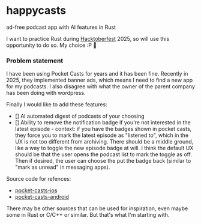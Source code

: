 # happycasts
ad-free podcast app with AI features in Rust

I want to practice Rust during [Hacktoberfest](https://hacktoberfest.com/) 2025, so will use this opportunity to do so. My choice :P 🦀

### Problem statement

I have been using Pocket Casts for years and it has been fine. Recently in 2025, they implemented banner ads, which means
I need to find a new app for my podcasts. I also disagree with what the owner of the parent company has been doing with
wordpress. 

Finally I would like to add these features:

- [] AI automated digest of podcasts of your choosing
- [] Ability to remove the notification badge if you're not interested in the latest episode
      - context: if you have the badges shown in pocket casts, they force you to mark the latest episode as "listened to",
        which in the UX is not too different from archiving. There should be a middle ground, like a way to toggle the new
        episode badge at will. I think the default UX should be that the user opens the podcast list to mark the toggle as
        off. Then if desired, the user can choose the put the badge back (similar to "mark as unread" in messaging apps).
     
Source code for refences:

- [pocket-casts-ios](https://github.com/Automattic/pocket-casts-ios)
- [pocket-casts-android]([https://github.com/Automattic/pocket-casts-ios](https://github.com/Automattic/pocket-casts-android))

There may be other sources that can be used for inspiration, even maybe some in Rust or C/C++ or similar. But that's what I'm starting with.
